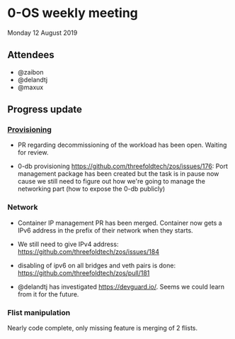 # 0-OS weekly meeting

Monday 12 August 2019

## Attendees

- @zaibon
- @delandtj
- @maxux

## Progress update

### [Provisioning](https://github.com/threefoldtech/zos/issues/121)

- PR regarding decommissioning of the workload has been open. Waiting for review.

- 0-db provisioning https://github.com/threefoldtech/zos/issues/176: Port management package has been created but the task is in pause now cause we still need to figure out how we're going to manage the networking part (how to expose the 0-db publicly)

### Network

- Container IP management PR has been merged. Container now gets a IPv6 address in the prefix of their network when they starts.

- We still need to give IPv4 address: https://github.com/threefoldtech/zos/issues/184

- disabling of ipv6 on all bridges and veth pairs is done: https://github.com/threefoldtech/zos/pull/181

- @delandtj has investigated https://devguard.io/. Seems we could learn from it for the future.

### Flist manipulation

Nearly code complete, only missing feature is merging of 2 flists.
